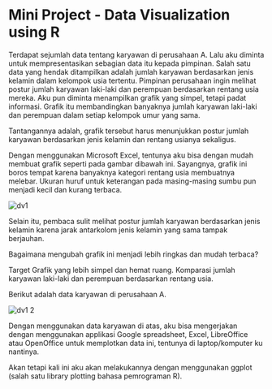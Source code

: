 # Mini Project - Data Visualization using R
Terdapat sejumlah data tentang karyawan di perusahaan A. Lalu aku diminta untuk mempresentasikan sebagian data itu kepada pimpinan. Salah satu data yang hendak ditampilkan adalah jumlah karyawan berdasarkan jenis kelamin dalam kelompok usia tertentu. Pimpinan perusahaan ingin melihat postur jumlah karyawan laki-laki dan perempuan berdasarkan rentang usia mereka.
Aku pun diminta menampilkan grafik yang simpel, tetapi padat informasi. Grafik itu membandingkan banyaknya jumlah karyawan laki-laki dan perempuan dalam setiap kelompok umur yang sama.

Tantangannya adalah, grafik tersebut harus menunjukkan postur jumlah karyawan berdasarkan jenis kelamin dan rentang usianya sekaligus.

Dengan menggunakan Microsoft Excel, tentunya aku bisa dengan mudah membuat grafik seperti pada gambar dibawah ini. Sayangnya, grafik ini boros tempat karena banyaknya kategori rentang usia membuatnya melebar. Ukuran huruf untuk keterangan pada masing-masing sumbu pun menjadi kecil dan kurang terbaca.

![dv1](https://user-images.githubusercontent.com/20991856/133715703-7ef86712-71f6-45d3-b516-cb7ebafd639f.PNG)

Selain itu, pembaca sulit melihat postur jumlah karyawan berdasarkan jenis kelamin karena jarak antarkolom jenis kelamin yang sama tampak berjauhan.

 

Bagaimana mengubah grafik ini menjadi lebih ringkas dan mudah terbaca?

Target
Grafik yang lebih simpel dan hemat ruang.
Komparasi jumlah karyawan laki-laki dan perempuan berdasarkan rentang usia.

Berikut adalah data karyawan di perusahaan A.

![dv1 2](https://user-images.githubusercontent.com/20991856/133716033-ced66332-a19b-495e-af96-c3a1f74c0bb9.PNG)

Dengan menggunakan data karyawan di atas, aku bisa mengerjakan dengan menggunakan applikasi Google spreadsheet, Excel, LibreOffice atau OpenOffice untuk memplotkan data ini, tentunya di laptop/komputer ku nantinya. 

Akan tetapi kali ini aku akan melakukannya dengan menggunakan ggplot (salah satu library plotting bahasa pemrograman R).
